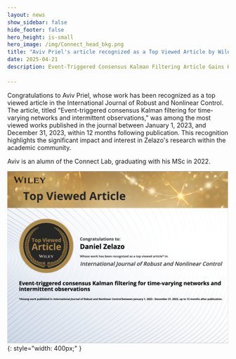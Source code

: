 ```yaml
---
layout: news
show_sidebar: false
hide_footer: false
hero_height: is-small
hero_image: /img/Connect_head_bkg.png
title: "Aviv Priel's article recognized as a Top Viewed Article by Wiley"
date: 2025-04-21
description: Event-Triggered Consensus Kalman Filtering Article Gains High Visibility

---
```


Congratulations to Aviv Priel, whose work has been recognized as a top viewed article in the International Journal of Robust and Nonlinear Control. The article, titled "Event-triggered consensus Kalman filtering for time-varying networks and intermittent observations," was among the most viewed works published in the journal between January 1, 2023, and December 31, 2023, within 12 months following publication. This recognition highlights the significant impact and interest in Zelazo's research within the academic community.

Aviv is an alumn of the Connect Lab, graduating with his MSc in 2022.

![Certificate from Wiley](/img/work/IJRNC_certificate.png){: style="width: 400px;" }



